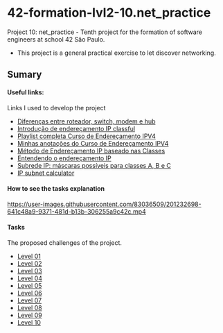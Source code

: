 # 42-formation-lvl2-10.net_practice

Project 10: net_practice - Tenth project for the formation of software engineers at school 42 São Paulo.

- This project is a general practical exercise to let discover networking.

## Sumary
<!--
#### Necessary concepts

Some necessary concepts to develop this project.

- [What is modem?](readmes/necessary_concepts.md)
- [What is hub?](readmes/necessary_concepts.md)
- [What is router?](readmes/necessary_concepts.md)
- [What is switch?](readmes/necessary_concepts.md)
-->
#### Useful links:

Links I used to develop the project

- [Diferenças entre roteador, switch, modem e hub](https://www.infowester.com/hubswitchrouter.php)
- [Introdução de endereçamento IP classful](https://acervolima.com/introducao-de-enderecamento-ip-classful-1/#:~:text=tem%208%20bits.-,Os%20bits%20de%20ordem%20superior%20do%20primeiro%20octeto%20de%20endere%C3%A7os,classe%20C%20%C3%A9%20255.255.255)
- [Playlist completa Curso de Endereçamento IPV4](https://www.youtube.com/watch?v=0XnjQac4jP8&list=PLAp37wMSBouCU49LV0qFbItufigjYk-sp&ab_channel=HardwareRedesBrasil)
- [Minhas anotações do Curso de Endereçamento IPV4](https://github.com/Vinicius-Santoro/42-formation-lvl2-10.net_pratice/blob/main/Document.pdf)
- [Método de Endereçamento IP baseado nas Classes](https://www.youtube.com/watch?v=Yt_MMkzIiOk&ab_channel=FelipeSoaresdeOliveira)
- [Entendendo o endereçamento IP](https://www.hardware.com.br/livros/linux-redes/capitulo-entendendo-enderecamento.html)
- [Subrede IP: máscaras possíveis para classes A, B e C](http://www.dltec.com.br/blog/redes/subrede-ip-mascaras-possiveis-e-quantidades-para-classes-a-b-e-c-curso-ccna/)
- [IP subnet calculator](https://www.calculator.net/ip-subnet-calculator.html?cclass=c&csubnet=25&cip=6.120.49.126&ctype=ipv4&printit=0&x=90&y=17)

#### How to see the tasks explanation

https://user-images.githubusercontent.com/83036509/201232698-641c48a9-9371-481d-b13b-306255a9c42c.mp4

#### Tasks

The proposed challenges of the project.

- [Level 01](readmes/level01.md)
- [Level 02](readmes/level02.md)
- [Level 03](readmes/level03.md)
- [Level 04](readmes/level04.md)
- [Level 05](readmes/level05.md)
- [Level 06](readmes/level06.md)
- [Level 07](readmes/level07.md)
- [Level 08](readmes/level08.md)
- [Level 09](readmes/level09.md)
- [Level 10](readmes/level10.md)

